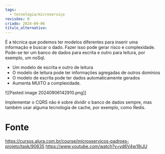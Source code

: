 ```yaml
---
tags:
  - tecnologia/microserviço
revisões: 0
criado: 2024-09-06
título_alternativo:
---
```

É a técnica que podemos ter modelos diferentes para inserir uma informação e buscar o dado. Fazer isso pode gerar risco e complexidade. Pode-se ter um banco de dados para escrita e outro para leitura, por exemplo, um noSql. 

- Um modelo de escrita e outro de leitura
- O modelo de leitura pode ter informações agregadas de outros domínios
- O modelo de escrita pode ter dados automaticamente gerados
- Aumenta MUITO a complexidade.

![[Pasted image 20240906142910.png]]

Implementar o CQRS não é sobre dividir o banco de dados sempre, mas também usar alguma tecnologia de cache, por exemplo, como Redis.


# Fonte
https://cursos.alura.com.br/course/microsservicos-padroes-projeto/task/90635
https://www.youtube.com/watch?v=yd6V4w19iJU